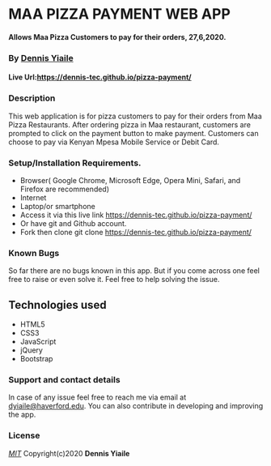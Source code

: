 # MAA PIZZA PAYMENT WEB APP
#### Allows Maa Pizza Customers to pay for their orders, 27,6,2020.

### **By [Dennis Yiaile](https://github.com/Dennis-tec)**

#### Live Url:https://dennis-tec.github.io/pizza-payment/
### Description
This web application is for pizza customers to pay for their orders from Maa Pizza Restaurants. After ordering pizza in Maa restaurant, customers are prompted to click on the payment button to make payment. Customers can choose to pay via Kenyan Mpesa Mobile  Service or Debit Card.

### Setup/Installation Requirements.
* Browser( Google Chrome, Microsoft Edge, Opera Mini, Safari, and Firefox are recommended)
* Internet
* Laptop/or smartphone
* Access it via this live link https://dennis-tec.github.io/pizza-payment/
* Or have git and Github account.
* Fork then clone git clone https://dennis-tec.github.io/pizza-payment/

### Known Bugs
So far there are no bugs known in this app. But if you come across one feel free to raise or even solve it. Feel free to help solving the issue.

## Technologies used
* HTML5
* CSS3
* JavaScript
* jQuery
* Bootstrap

### Support and contact details
In case of any issue feel free to reach me via email at dyiaile@haverford.edu. You can also contribute in developing and improving the app.

### License
*[MIT](LICENSE)* Copyright(c)2020 **Dennis Yiaile**
